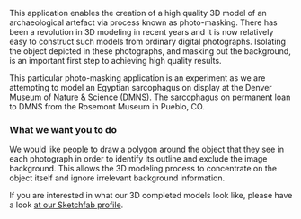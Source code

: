 
This application enables the creation of a high quality 3D model of an archaeological artefact via process known as
photo-masking. There has been a revolution in 3D modeling in recent years and it is now relatively easy to construct
such models from ordinary digital photographs. Isolating the object depicted in these photographs, and masking out the
background, is an important first step to achieving high quality results.

This particular photo-masking application is an experiment as we are attempting to model an Egyptian sarcophagus on display at the Denver Museum of Nature & Science (DMNS). The sarcophagus on permanent loan to DMNS from the Rosemont Museum in Pueblo, CO.


### What we want you to do

We would like people to draw a polygon around the object that they see in each photograph in order to identify its
outline and exclude the image background. This allows the 3D modeling process to concentrate on the object itself and
ignore irrelevant background information.

If you are interested in what our 3D completed models look like, please have a look [at our Sketchfab profile](https://sketchfab.com/micropasts).
